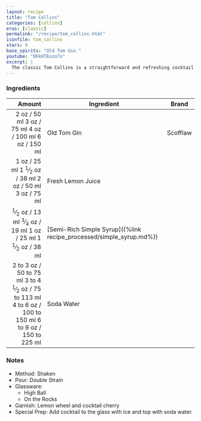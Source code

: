 ```yaml
---
layout: recipe
title: "Tom Collins"
categories: [collins]
eras: [classic]
permalink: "/recipe/tom_collins.html"
iconfile: tom_collins
stars: 0
base_spirits: "Old Tom Gin "
youtube: "DKkHTEozo7o"
excerpt: |
  The classic Tom Collins is a straightforward and refreshing cocktail that combines gin with lemon juice, sugar and club soda.
---
```


### Ingredients

|    Amount | Ingredient                                                | Brand    |
| --------: | --------------------------------------------------------- | -------- |
|      <span class="onex active">2 oz  / 50 ml</span> <span class="onehalfx">3 oz  / 75 ml</span> <span class="twox">4 oz  / 100 ml</span> <span class="threex">6 oz  / 150 ml</span>| Old Tom Gin                                               | Scofflaw |
|      <span class="onex active">1 oz  / 25 ml</span> <span class="onehalfx">1 <sup>1</sup>&frasl;<sub>2</sub> oz  / 38 ml</span> <span class="twox">2 oz  / 50 ml</span> <span class="threex">3 oz  / 75 ml</span>| Fresh Lemon Juice                                         |
|    <span class="onex active"> <sup>1</sup>&frasl;<sub>2</sub> oz  / 13 ml</span> <span class="onehalfx"> <sup>3</sup>&frasl;<sub>4</sub> oz  / 19 ml</span> <span class="twox">1 oz  / 25 ml</span> <span class="threex">1 <sup>1</sup>&frasl;<sub>2</sub> oz  / 38 ml</span>| [Semi-Rich Simple Syrup]({%link recipe_processed/simple_syrup.md%}) |
| <span class="onex active">2 to 3 oz  / 50 to 75 ml</span> <span class="onehalfx">3 to 4 <sup>1</sup>&frasl;<sub>2</sub> oz  / 75 to 113 ml</span> <span class="twox">4 to 6 oz  / 100 to 150 ml</span> <span class="threex">6 to 9 oz  / 150 to 225 ml</span>| Soda Water                                                |

### Notes

- Method: Shaken
- Pour: Double Strain
- Glassware:
  - High Ball
  - On the Rocks
- Garnish: Lemon wheel and cocktail cherry
- Special Prep: Add cocktail to the glass with ice and top with soda water.

    
<script type="application/ld+json">
{
  "@context": "https://schema.org",
  "@type": "Recipe",
  "author": "{{ page.author }}",
  "description": "{{ page.excerpt }}",
  "image": "{% for ingredient in site.data[page.iconfile].images.ingredient limit: 1 %}{{ ingredient.url }}{% endfor %}",
  "recipeIngredient": [
    "     2 oz Old Tom Gin                                              "],
  "name": "{{ page.title }}",
  "recipeInstructions": "
- Method: Shaken
- Pour: Double Strain
- Glassware:
  - High Ball
  - On the Rocks
- Garnish: Lemon wheel and cocktail cherry
- Special Prep: Add cocktail to the glass with ice and top with soda water.
",
  "recipeYield": "1 cocktail",
}
</script>

    
